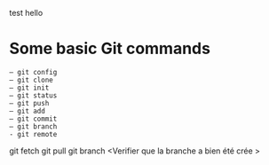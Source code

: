 test hello
# Some basic Git commands #
```
– git config
– git clone
– git init
– git status
– git push
– git add
– git commit
– git branch
- git remote
```
git fetch 
git pull
git branch <Verifier que la branche a bien été crée >

